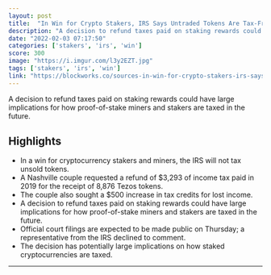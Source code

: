 ```yaml
---
layout: post
title:  "In Win for Crypto Stakers, IRS Says Untraded Tokens Are Tax-Free"
description: "A decision to refund taxes paid on staking rewards could have large implications for how proof-of-stake miners and stakers are taxed in the future."
date: "2022-02-03 07:17:50"
categories: ['stakers', 'irs', 'win']
score: 300
image: "https://i.imgur.com/l3y2EZT.jpg"
tags: ['stakers', 'irs', 'win']
link: "https://blockworks.co/sources-in-win-for-crypto-stakers-irs-says-untraded-tokens-are-tax-free/"
---
```


A decision to refund taxes paid on staking rewards could have large implications for how proof-of-stake miners and stakers are taxed in the future.

## Highlights

- In a win for cryptocurrency stakers and miners, the IRS will not tax unsold tokens.
- A Nashville couple requested a refund of $3,293 of income tax paid in 2019 for the receipt of 8,876 Tezos tokens.
- The couple also sought a $500 increase in tax credits for lost income.
- A decision to refund taxes paid on staking rewards could have large implications for how proof-of-stake miners and stakers are taxed in the future.
- Official court filings are expected to be made public on Thursday; a representative from the IRS declined to comment.
- The decision has potentially large implications on how staked cryptocurrencies are taxed.

---
